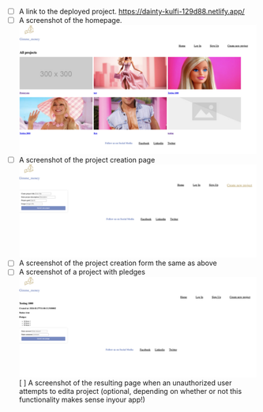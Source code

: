 - [ ] A link to the deployed project. https://dainty-kulfi-129d88.netlify.app/
- [ ] A screenshot of the homepage.
![homepage](img/homepage.png)
- [ ] A screenshot of the project creation page
![project creation](img/project_creation.png)
- [ ] A screenshot of the project creation form
    the same as above
- [ ] A screenshot of a project with pledges
![pledges](img/pledges.png)
[ ] A screenshot of the resulting page when an unauthorized user attempts to edita project (optional, depending on whether or not this functionality makes sense inyour app!)
